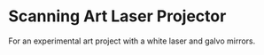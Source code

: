 # Scanning Art Laser Projector

For an experimental art project with a white laser and galvo mirrors. 